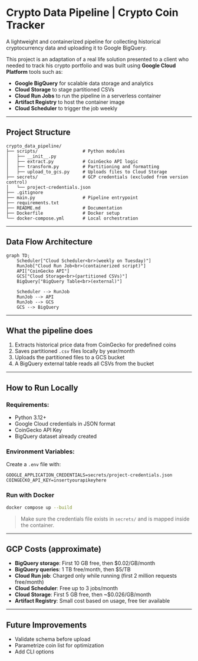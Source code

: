 # Crypto Data Pipeline | Crypto Coin Tracker

A lightweight and containerized pipeline for collecting historical cryptocurrency data and uploading it to Google BigQuery.

This project is an adaptation of a real life solution presented to a client who needed to track his crypto portfolio and was built using **Google Cloud Platform** tools such as:

- **Google BigQuery** for scalable data storage and analytics
- **Cloud Storage** to stage partitioned CSVs
- **Cloud Run Jobs** to run the pipeline in a serverless container
- **Artifact Registry** to host the container image
- **Cloud Scheduler** to trigger the job weekly
---

## Project Structure

```
crypto_data_pipeline/
├── scripts/                 # Python modules
│   ├── __init__.py
│   ├── extract.py           # CoinGecko API logic
│   ├── transform.py         # Partitioning and formatting
│   ├── upload_to_gcs.py     # Uploads files to Cloud Storage
├── secrets/                 # GCP credentials (excluded from version control)
│   └── project-credentials.json
├── .gitignore
├── main.py                  # Pipeline entrypoint
├── requirements.txt
├── README.md                # Documentation
├── Dockerfile               # Docker setup
└── docker-compose.yml       # Local orchestration
```

---

## Data Flow Architecture

```mermaid
graph TD;
    Scheduler["Cloud Scheduler<br>(weekly on Tuesday)"]
    RunJob["Cloud Run Job<br>(containerized script)"]
    API["CoinGecko API"]
    GCS["Cloud Storage<br>(partitioned CSVs)"]
    BigQuery["BigQuery Table<br>(external)"]

    Scheduler --> RunJob
    RunJob --> API
    RunJob --> GCS
    GCS --> BigQuery
```

---

## What the pipeline does

1. Extracts historical price data from CoinGecko for predefined coins
2. Saves partitioned `.csv` files locally by year/month
3. Uploads the partitioned files to a GCS bucket
4. A BigQuery external table reads all CSVs from the bucket


---

## How to Run Locally

### Requirements:
- Python 3.12+
- Google Cloud credentials in JSON format
- CoinGecko API Key
- BigQuery dataset already created

### Environment Variables:
Create a `.env` file with:
```
GOOGLE_APPLICATION_CREDENTIALS=secrets/project-credentials.json
COINGECKO_API_KEY=insertyourapikeyhere
```

### Run with Docker

```bash
docker compose up --build
```

> Make sure the credentials file exists in `secrets/` and is mapped inside the container.

---

## GCP Costs (approximate)
- **BigQuery storage**: First 10 GB free, then $0.02/GB/month
- **BigQuery queries**: 1 TB free/month, then $5/TB
- **Cloud Run job**: Charged only while running (first 2 million requests free/month)
- **Cloud Scheduler**: Free up to 3 jobs/month
- **Cloud Storage**: First 5 GB free, then ~$0.026/GB/month
- **Artifact Registry**: Small cost based on usage, free tier available

---

## Future Improvements
- Validate schema before upload
- Parametrize coin list for optimization
- Add CLI options
